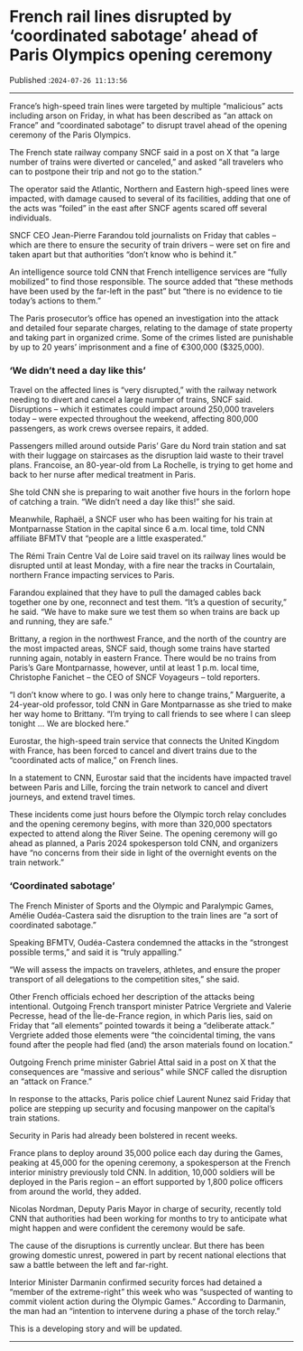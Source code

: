 # French rail lines disrupted by ‘coordinated sabotage’ ahead of Paris Olympics opening ceremony

Published :`2024-07-26 11:13:56`

---

France’s high-speed train lines were targeted by multiple “malicious” acts including arson on Friday, in what has been described as “an attack on France” and “coordinated sabotage” to disrupt travel ahead of the opening ceremony of the Paris Olympics.

The French state railway company SNCF said in a post on X that “a large number of trains were diverted or canceled,” and asked “all travelers who can to postpone their trip and not go to the station.”

The operator said the Atlantic, Northern and Eastern high-speed lines were impacted, with damage caused to several of its facilities, adding that one of the acts was “foiled” in the east after SNCF agents scared off several individuals.

SNCF CEO Jean-Pierre Farandou told journalists on Friday that cables – which are there to ensure the security of train drivers – were set on fire and taken apart but that authorities “don’t know who is behind it.”

An intelligence source told CNN that French intelligence services are “fully mobilized” to find those responsible. The source added that “these methods have been used by the far-left in the past” but “there is no evidence to tie today’s actions to them.”

The Paris prosecutor’s office has opened an investigation into the attack and detailed four separate charges, relating to the damage of state property and taking part in organized crime. Some of the crimes listed are punishable by up to 20 years’ imprisonment and a fine of €300,000 ($325,000).

### ‘We didn’t need a day like this’

Travel on the affected lines is “very disrupted,” with the railway network needing to divert and cancel a large number of trains, SNCF said. Disruptions – which it estimates could impact around 250,000 travelers today – were expected throughout the weekend, affecting 800,000 passengers, as work crews oversee repairs, it added.

Passengers milled around outside Paris’ Gare du Nord train station and sat with their luggage on staircases as the disruption laid waste to their travel plans. Francoise, an 80-year-old from La Rochelle, is trying to get home and back to her nurse after medical treatment in Paris.

She told CNN she is preparing to wait another five hours in the forlorn hope of catching a train. “We didn’t need a day like this!” she said.

Meanwhile, Raphaël, a SNCF user who has been waiting for his train at Montparnasse Station in the capital since 6 a.m. local time, told CNN affiliate BFMTV that “people are a little exasperated.”

The Rémi Train Centre Val de Loire said travel on its railway lines would be disrupted until at least Monday, with a fire near the tracks in Courtalain, northern France impacting services to Paris.

Farandou explained that they have to pull the damaged cables back together one by one, reconnect and test them. “It’s a question of security,” he said. “We have to make sure we test them so when trains are back up and running, they are safe.”

Brittany, a region in the northwest France, and the north of the country are the most impacted areas, SNCF said, though some trains have started running again, notably in eastern France. There would be no trains from Paris’s Gare Montparnasse, however, until at least 1 p.m. local time, Christophe Fanichet – the CEO of SNCF Voyageurs – told reporters.

“I don’t know where to go. I was only here to change trains,” Marguerite, a 24-year-old professor, told CNN in Gare Montparnasse as she tried to make her way home to Brittany. “I’m trying to call friends to see where I can sleep tonight … We are blocked here.”

Eurostar, the high-speed train service that connects the United Kingdom with France, has been forced to cancel and divert trains due to the “coordinated acts of malice,” on French lines.

In a statement to CNN, Eurostar said that the incidents have impacted travel between Paris and Lille, forcing the train network to cancel and divert journeys, and extend travel times.

These incidents come just hours before the Olympic torch relay concludes and the opening ceremony begins, with more than 320,000 spectators expected to attend along the River Seine. The opening ceremony will go ahead as planned, a Paris 2024 spokesperson told CNN, and organizers have “no concerns from their side in light of the overnight events on the train network.”

### ‘Coordinated sabotage’

The French Minister of Sports and the Olympic and Paralympic Games, Amélie Oudéa-Castera said the disruption to the train lines are “a sort of coordinated sabotage.”

Speaking BFMTV, Oudéa-Castera condemned the attacks in the “strongest possible terms,” and said it is “truly appalling.”

“We will assess the impacts on travelers, athletes, and ensure the proper transport of all delegations to the competition sites,” she said.

Other French officials echoed her description of the attacks being intentional. Outgoing French transport minister Patrice Vergriete and Valerie Pecresse, head of the Île-de-France region, in which Paris lies, said on Friday that “all elements” pointed towards it being a “deliberate attack.” Vergriete added those elements were “the coincidental timing, the vans found after the people had fled (and) the arson materials found on location.”

Outgoing French prime minister Gabriel Attal said in a post on X that the consequences are “massive and serious” while SNCF called the disruption an “attack on France.”

In response to the attacks, Paris police chief Laurent Nunez said Friday that police are stepping up security and focusing manpower on the capital’s train stations.

Security in Paris had already been bolstered in recent weeks.

France plans to deploy around 35,000 police each day during the Games, peaking at 45,000 for the opening ceremony, a spokesperson at the French interior ministry previously told CNN. In addition, 10,000 soldiers will be deployed in the Paris region – an effort supported by 1,800 police officers from around the world, they added.

Nicolas Nordman, Deputy Paris Mayor in charge of security, recently told CNN that authorities had been working for months to try to anticipate what might happen and were confident the ceremony would be safe.

The cause of the disruptions is currently unclear. But there has been growing domestic unrest, powered in part by recent national elections that saw a battle between the left and far-right.

Interior Minister Darmanin confirmed security forces had detained a “member of the extreme-right” this week who was “suspected of wanting to commit violent action during the Olympic Games.” According to Darmanin, the man had an “intention to intervene during a phase of the torch relay.”

This is a developing story and will be updated.

---

